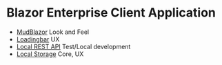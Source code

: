 # Blazor Enterprise Client Application

- [MudBlazor](https://mudblazor.com/getting-started/installation#online-playground) Look and Feel
- [Loadingbar](https://github.com/jsakamoto/Toolbelt.Blazor.LoadingBar/) UX
- [Local REST API](https://www.npmjs.com/package/json-server) Test/Local development
- [Local Storage](https://www.puresourcecode.com/dotnet/blazor/use-localstorage-with-blazor-webassembly/) Core, UX
